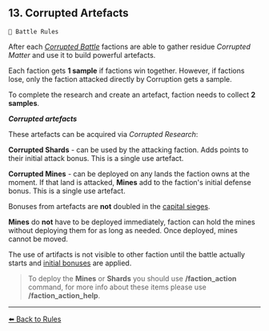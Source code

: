 ## 13. Corrupted Artefacts

`📑 Battle Rules`

After each *[Corrupted Battle](https://zeithalt.github.io/rules/#rules_09_corruption)* factions are able to gather residue *Corrupted Matter* and use it to build powerful artefacts.

Each faction gets **1 sample** if factions win together. However, if factions lose, only the faction attacked directly by Corruption gets a sample.

To complete the research and create an artefact, faction needs to collect **2 samples**.

***Corrupted artefacts***

These artefacts can be acquired via *Corrupted Research*:

**Corrupted Shards** - can be used by the attacking faction. Adds points to their initial attack bonus. This is a single use artefact.

**Corrupted Mines** - can be deployed on any lands the faction owns at the moment. If that land is attacked, **Mines** add to the faction's initial defense bonus. This is a single use artefact.

Bonuses from artefacts are **not** doubled in the [capital sieges](https://zeithalt.github.io/rules/#rules_10_sieging_capitals).

**Mines** do **not** have to be deployed immediately, faction can hold the mines without deploying them for as long as needed. Once deployed, mines cannot be moved.

The use of artifacts is not visible to other faction until the battle actually starts and [initial bonuses](https://zeithalt.github.io/rules/#rules_02_initial_bonus_points) are applied.

> To deploy the **Mines** or **Shards** you should use **/faction_action** command, for more info about these items please use **/faction_action_help**.


----------
[⬅️ Back to Rules](/index.html#rules_13_corrupted_artefacts)